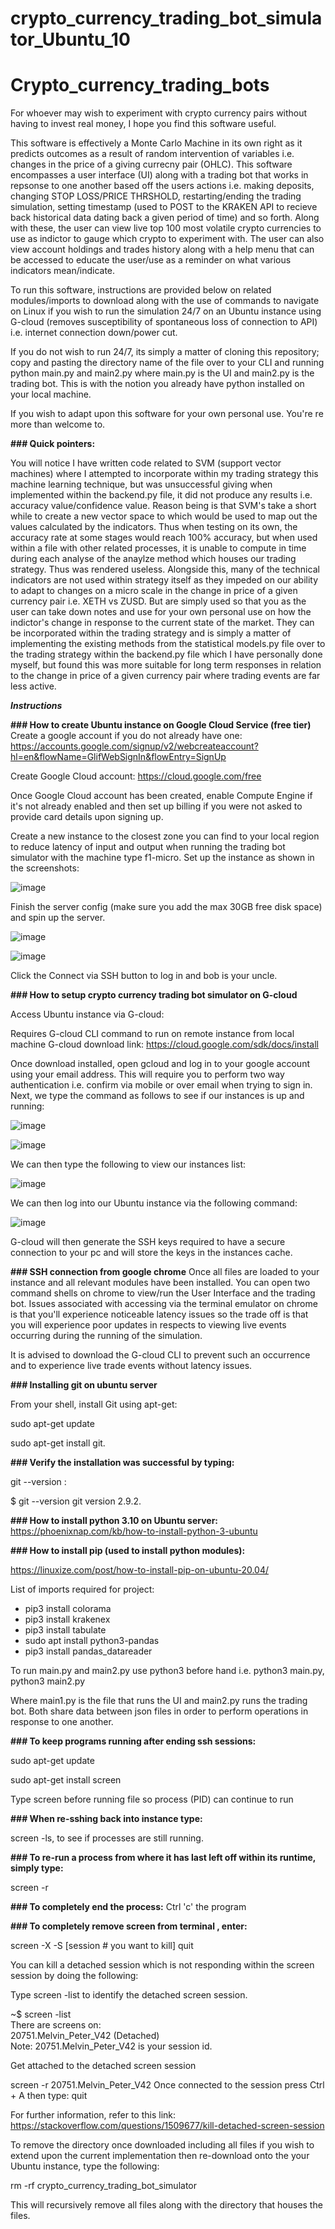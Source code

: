 # crypto_currency_trading_bot_simulator_Ubuntu_10

# Crypto_currency_trading_bots


For whoever may wish to experiment with crypto currency pairs without having to invest real money, I hope you find this software useful. 

This software is effectively a Monte Carlo Machine in its own right as it predicts outcomes as a result of random intervention of variables i.e. changes in the price of a giving currecny pair (OHLC). This software encompasses a user interface (UI) along with a trading bot that works in repsonse to one another based off the users actions i.e. making deposits, changing STOP LOSS/PRICE THRSHOLD, restarting/ending the trading simulation, setting timestamp (used to POST to the KRAKEN API to recieve back historical data dating back a given period of time) and so forth. Along with these, the user can view live top 100 most volatile crypto currencies to use as indictor to gauge which crypto to experiment with. The user can also view account holdings and trades history along with a help menu that can be accessed to educate the user/use as a reminder on what various indicators mean/indicate. 

To run this software, instructions are provided below on related modules/imports to download along with the use of commands to navigate on Linux if you wish to run the simulation 24/7 on an Ubuntu instance using G-cloud (removes susceptibility of spontaneous loss of connection to API) i.e. internet connection down/power cut. 

If you do not wish to run 24/7, its simply a matter of cloning this repository; copy and pasting the directory name of the file over to your CLI and running python main.py and main2.py where main.py is the UI and main2.py is the trading bot. This is with the notion you already have python installed on your local machine. 

If you wish to adapt upon this software for your own personal use. You're re more than welcome to.

**### Quick pointers:** 

You will notice I have written code related to SVM (support vector machines) where I attempted to incorporate within my trading strategy this machine learning technique, but was unsuccessful giving when implemented within the backend.py file, it did not produce any results i.e. accuracy value/confidence value. Reason being is that SVM's take a short while to create a new vector space to which would be used to map out the values calculated by the indicators. Thus when testing on its own, the accuracy rate at some stages would reach 100% accuracy, but when used within a file with other related processes, it is unable to compute in time during each analyse of the anaylze method which houses our trading strategy. Thus was rendered useless. Alongside this, many of the technical indicators are not used within strategy itself as they impeded on our ability to adapt to changes on a micro scale in the change in price of a given currency pair i.e. XETH vs ZUSD. But are simply used so that you as the user can take down notes and use for your own personal use on how the indictor's change in response to the current state of the market. They can be incorporated within the trading strategy and is simply a matter of implementing the existing methods from the statistical models.py file over to the trading strategy within the backend.py file which I have personally done myself, but found this was more suitable for long term responses in relation to the change in price of a given currency pair where trading events are far less active.

**_Instructions_**

**### How to create Ubuntu instance on Google Cloud Service (free tier)** 
Create a google account if you do not already have one: https://accounts.google.com/signup/v2/webcreateaccount?hl=en&flowName=GlifWebSignIn&flowEntry=SignUp

Create Google Cloud account: https://cloud.google.com/free

Once Google Cloud account has been created, enable Compute Engine if it's not already enabled and then set up billing if you were not asked to provide card details upon signing up. 

Create a new instance to the closest zone you can find to your local region to reduce latency of input and output when running the trading bot simulator with the machine type f1-micro. Set up the instance as shown in the screenshots:

![image](https://user-images.githubusercontent.com/65728188/161647135-5043de63-fda2-47d9-ba97-d1765dfb1cb4.png)

Finish the server config (make sure you add the max 30GB free disk space) and spin up the server. 

![image](https://user-images.githubusercontent.com/65728188/161647188-9a93a458-e2e4-46b0-b940-b5161ca515df.png)

![image](https://user-images.githubusercontent.com/65728188/161647217-75be077e-0701-4c2a-8caa-253493636a7d.png)

Click the Connect via SSH button to log in and bob is your uncle. 

**### How to setup crypto currency trading bot simulator on G-cloud**

Access Ubuntu instance via G-cloud: 

Requires G-cloud CLI command to run on remote instance from local machine
G-cloud download link: https://cloud.google.com/sdk/docs/install

Once download installed, open gcloud and log in to your google account using your email address. 
This will require you to perform two way authentication i.e. confirm via mobile or over email when trying to sign in. 
Next, we type the command as follows to see if our instances is up and running: 

![image](https://user-images.githubusercontent.com/65728188/161647386-5cc598c4-a907-4229-b058-4bd25c482ff9.png)

![image](https://user-images.githubusercontent.com/65728188/161647401-cbad7738-7edd-42b5-bba0-e1332a94a4f5.png)

We can then type the following to view our instances list:

![image](https://user-images.githubusercontent.com/65728188/161647436-398d542a-84f5-4cbf-b727-57cfee6785b6.png)

We can then log into our Ubuntu instance via the following command: 

![image](https://user-images.githubusercontent.com/65728188/161647489-2538b39a-45b8-4b7d-86a6-73ea592d6dfa.png)

G-cloud will then generate the SSH keys required to have a secure connection to your pc and will store the keys in the instances cache. 

**### SSH connection from google chrome** 
Once all files are loaded to your instance and all relevant modules have been installed. You can open two command shells on chrome to view/run the User Interface and the trading bot. Issues associated with accessing via the terminal emulator on chrome is that you'll experience noticeable latency issues so the trade off is that you will experience poor updates in respects to viewing live events occurring during the running of the simulation. 

It is advised to download the G-cloud CLI to prevent such an occurrence and to experience live trade events without latency issues. 

**### Installing git on ubuntu server**

From your shell, install Git using apt-get: 

sudo apt-get update 

sudo apt-get install git.

**### Verify the installation was successful by typing:** 

git --version : 

$ git --version git version 2.9.2.

**### How to install python 3.10 on Ubuntu server:** 
https://phoenixnap.com/kb/how-to-install-python-3-ubuntu

**### How to install pip (used to install python modules):** 

https://linuxize.com/post/how-to-install-pip-on-ubuntu-20.04/

List of imports required for project: 

- pip3 install colorama
- pip3 install krakenex 
- pip3 install tabulate
- sudo apt install python3-pandas
- pip3 install pandas_datareader

To run main.py and main2.py use python3 before hand i.e. python3 main.py, python3 main2.py

Where main1.py is the file that runs the UI and main2.py runs the trading bot. Both share data between json files in order to perform operations in response to one another. 

**### To keep programs running after ending ssh sessions:**

sudo apt-get update 

sudo apt-get install screen

Type screen before running file so process (PID) can continue to run 

**### When re-sshing back into instance type:** 

screen -ls, to see if processes are still running. 

**### To re-run a process from where it has last left off within its runtime, simply type:**

screen -r <name of process> 

**### To completely end the process:**
Ctrl 'c' the program

**### To completely remove screen from terminal , enter:** 

screen -X -S [session # you want to kill] quit

You can kill a detached session which is not responding within the screen session by doing the following:

Type screen -list to identify the detached screen session.

~$ screen -list  
    There are screens on:  
         20751.Melvin_Peter_V42  (Detached)  
Note: 20751.Melvin_Peter_V42 is your session id.

Get attached to the detached screen session

screen -r 20751.Melvin_Peter_V42
Once connected to the session press Ctrl + A then type: quit

For further information, refer to this link: 
https://stackoverflow.com/questions/1509677/kill-detached-screen-session

To remove the directory once downloaded including all files if you wish to extend upon the current implementation then re-download onto the your Ubuntu instance, type the following: 

rm -rf crypto_currency_trading_bot_simulator
    
This will recursively remove all files along with the directory that houses the files. 

